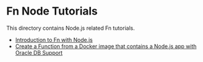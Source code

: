 # Fn Node Tutorials
This directory contains Node.js related Fn tutorials.

* [Introduction to Fn with Node.js](intro/README.md)
* [Create a Function from a Docker image that contains a Node.js app with Oracle DB Support](node/custom-db/README.md)
